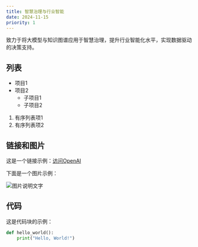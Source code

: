 ```yaml
---
title: 智慧治理与行业智能
date: 2024-11-15
priority: 1
---
```


致力于将大模型与知识图谱应用于智慧治理，提升行业智能化水平，实现数据驱动的决策支持。

<!--more-->

## 列表

- 项目1
- 项目2
  - 子项目1
  - 子项目2

1. 有序列表项1
2. 有序列表项2

## 链接和图片

这是一个链接示例：[访问OpenAI](https://www.openai.com)

下面是一个图片示例：

![图片说明文字](https://via.placeholder.com/150)

## 代码

这是代码块的示例：

```python
def hello_world():
    print("Hello, World!")